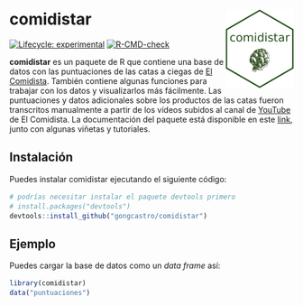 
<!-- README.md is generated from README.Rmd. Please edit that file -->

# comidistar <img src='man/figures/logo.png' align="right" height="139" />

<!-- badges: start -->

[![Lifecycle:
experimental](https://img.shields.io/badge/lifecycle-experimental-orange.svg)](https://lifecycle.r-lib.org/articles/stages.html#experimental)
[![R-CMD-check](https://github.com/gongcastro/comidistar/workflows/R-CMD-check/badge.svg)](https://github.com/gongcastro/comidistar/actions)
<!-- badges: end -->

**comidistar** es un paquete de R que contiene una base de datos con las
puntuaciones de las catas a ciegas de [El
Comidista](https://elcomidista.elpais.com/). También contiene algunas
funciones para trabajar con los datos y visualizarlos más fácilmente.
Las puntuaciones y datos adicionales sobre los productos de las catas
fueron transcritos manualmente a partir de los vídeos subidos al canal
de [YouTube](https://www.youtube.com/channel/UCoIJrrwXy_mlr1WkC4vaTnA)
de El Comidista. La documentación del paquete está disponible en este
[link](https://gongcastro.github.io/comidistar/), junto con algunas
viñetas y tutoriales.

## Instalación

Puedes instalar comidistar ejecutando el siguiente código:

``` r
# podrías necesitar instalar el paquete devtools primero
# install.packages("devtools")
devtools::install_github("gongcastro/comidistar")
```

## Ejemplo

Puedes cargar la base de datos como un *data frame* así:

``` r
library(comidistar)
data("puntuaciones")
```
